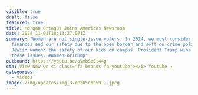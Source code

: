 ```yaml
---
visible: true
draft: false
featured: true
title: Morgan Ortagus Joins Americas Newsroom
date: 2024-11-01T18:13:27.071Z
summary: "Women are not single-issue voters. In 2024, we must consider: our
  finances and our safety due to the open border and soft on crime policies. For
  Jewish women: the safety of our kids on campus. President Trump wins on all of
  these issues. #WomenForTrump"
outbound: https://youtu.be/oVmbSbEt44g
cta: View Now On <i class="fa-brands fa-youtube"></i> Youtube →
categories:
  - Videos
image: /img/updates/img_37ce2b5dbb59-1.jpeg
---
```

